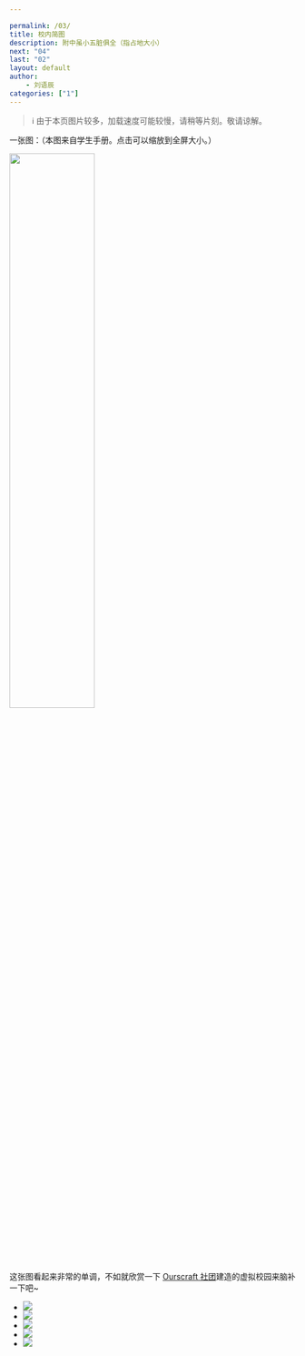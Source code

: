 ```yaml
---

permalink: /03/
title: 校内简图
description: 附中虽小五脏俱全（指占地大小）
next: "04"
last: "02"
layout: default
author:
    - 刘语辰
categories: ["1"]
---
```

<script>
    document.addEventListener('DOMContentLoaded', function() {
    var elems = document.querySelectorAll('.materialboxed');
    var elems2 = document.querySelectorAll('.slider');
    var instances = M.Materialbox.init(elems);
    var instances2 = M.Slider.init(elems2,{
      height: calculatedGallerySize
    });

  });

</script>

> ℹ 由于本页图片较多，加载速度可能较慢，请稍等片刻。敬请谅解。

一张图：（本图来自学生手册。点击可以缩放到全屏大小。）

<img src="http://handbook.pkuschool.edu.cn/assets/images/gallery/dt1.jpg" style="width: 50%; min-width: 300px" class=" materialboxed">

这张图看起来非常的单调，不如就欣赏一下 [Ourscraft 社团](http://ourscraft.sxl.cn)建造的虚拟校园来脑补一下吧~

<div class="slider">
    <ul class="slides">
      <li>
        <img src="https://s1.ax1x.com/2020/06/24/NdMgT1.jpg"> <!-- random image -->
        <div class="caption right-align">
        </div>
      </li>
      <li>
        <img src="https://s1.ax1x.com/2020/06/24/NdM6m9.jpg"> <!-- random image -->
        <div class="caption right-align">
        </div>
      </li>
      <li>
        <img src="https://s1.ax1x.com/2020/06/24/NdMRFx.jpg"> <!-- random image -->
        <div class="caption right-align">
        </div>
      </li>
      <li>
        <img src="https://s1.ax1x.com/2020/06/24/NdMWY6.jpg"> <!-- random image -->
        <div class="caption center-align">
        </div>
      </li>
      <li>
        <img src="https://s1.ax1x.com/2020/06/24/NdMcwR.jpg"> <!-- random image -->
        <div class="caption right-align">
        </div>
      </li>
    </ul>
  </div>

